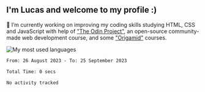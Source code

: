 ## I'm Lucas and welcome to my profile :)

🔭 I’m currently working on improving my coding skills studying HTML, CSS and JavaScript with help of ["The Odin Project"](https://www.theodinproject.com), an open-source community-made web development course, and some ["Origamid"](https://www.origamid.com/) courses.
<br>
<p align="left"> <img src="https://github-readme-stats.vercel.app/api/top-langs/?username=lazingbird&theme=dark" alt="My most used languages"/>
  
<!--START_SECTION:waka-->

```txt
From: 26 August 2023 - To: 25 September 2023

Total Time: 0 secs

No activity tracked
```

<!--END_SECTION:waka-->

<!-- ![Lucas GitHub stats](https://github-readme-stats.vercel.app/api?username=lazingbird&show_icons=true&theme=dark)-->

<!--
**lazingbird/lazingbird** is a ✨ _special_ ✨ repository because its `README.md` (this file) appears on your GitHub profile.

Here are some ideas to get you started:

- 🔭 I’m currently working on ...
- 🌱 I’m currently learning ...
- 👯 I’m looking to collaborate on ...
- 🤔 I’m looking for help with ...
- 💬 Ask me about ...
- 📫 How to reach me: ...
- 😄 Pronouns: ...
- ⚡ Fun fact: ...
-->
